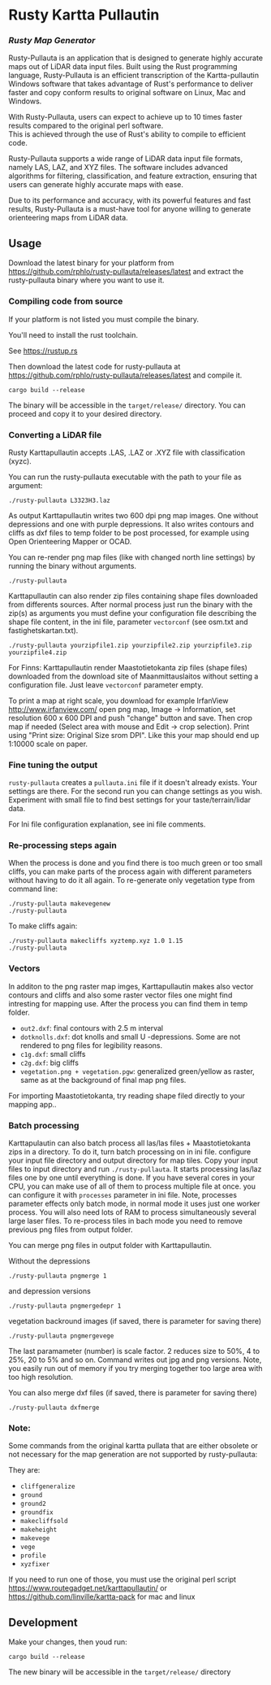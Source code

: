 # Rusty Kartta Pullautin
### ***Rusty Map Generator***

Rusty-Pullauta is an application that is designed to generate highly accurate maps out of LiDAR data input files. Built using the Rust programming language, Rusty-Pullauta is an efficient transcription of the Kartta-pullautin Windows software that takes advantage of Rust's performance to deliver faster and copy conform results to original software on Linux, Mac and Windows.

With Rusty-Pullauta, users can expect to achieve up to 10 times faster results compared to the original perl software.  
This is achieved through the use of Rust's ability to compile to efficient code.

Rusty-Pullauta supports a wide range of LiDAR data input file formats, namely LAS, LAZ, and XYZ files. The software includes advanced algorithms for filtering, classification, and feature extraction, ensuring that users can generate highly accurate maps with ease.

Due to its performance and accuracy, with its powerful features and fast results, Rusty-Pullauta is a must-have tool for anyone willing to generate orienteering maps from LiDAR data.

## Usage

Download the latest binary for your platform from https://github.com/rphlo/rusty-pullauta/releases/latest and extract the rusty-pullauta binary where you want to use it.

### Compiling code from source

If your platform is not listed you must compile the binary.

You'll need to install the rust toolchain.

See https://rustup.rs  

Then download the latest code for rusty-pullauta at https://github.com/rphlo/rusty-pullauta/releases/latest and compile it.

    cargo build --release

The binary will be accessible in the `target/release/` directory. You can proceed and copy it to your desired directory.

### Converting a LiDAR file

Rusty Karttapullautin accepts .LAS, .LAZ or .XYZ file with classification (xyzc).

You can run the rusty-pullauta executable with the path to your file as argument:  
    
    ./rusty-pullauta L3323H3.laz

As output Karttapullautin writes two 600 dpi png map images. One without depressions and one with purple depressions. It also writes contours and cliffs as dxf files to temp folder to be post processed, for example using Open Orienteering Mapper or OCAD.

You can re-render png map files (like with changed north line settings) by running the binary without arguments.  
    
    ./rusty-pullauta

Karttapullautin can also render zip files containing shape files downloaded from differents sources. After normal process just run the binary with the zip(s) as arguments you must define your configuration file describing the shape file content, in the ini file, parameter `vectorconf` (see osm.txt and fastighetskartan.txt).

    ./rusty-pullauta yourzipfile1.zip yourzipfile2.zip yourzipfile3.zip yourzipfile4.zip

For Finns: Karttapullautin render Maastotietokanta zip files (shape files) downloaded from the download site of Maanmittauslaitos without setting a configuration file. Just leave `vectorconf` parameter empty.

To print a map at right scale, you download for example IrfanView http://www.irfanview.com/ open png map, Image -> Information, set resolution 600 x 600 DPI and push "change" button and save.  Then crop map if needed (Select area with mouse and Edit -> crop selection). Print using "Print size: Original Size srom DPI". Like this your map should end up 1:10000 scale on paper.

### Fine tuning the output

`rusty-pullauta` creates a `pullauta.ini` file if it doesn't already exists. Your settings are there. For the second run you can change settings as you wish. Experiment with small file to find best settings for your taste/terrain/lidar data.

For Ini file configuration explanation, see ini file comments.

### Re-processing steps again

When the process is done and you find there is too much green or too small cliffs, you can make parts of the process again with different parameters without having to do it all again. To re-generate only vegetation type from command line:

    ./rusty-pullauta makevegenew
    ./rusty-pullauta 

To make cliffs again:

    ./rusty-pullauta makecliffs xyztemp.xyz 1.0 1.15
    ./rusty-pullauta

### Vectors

In additon to the png raster map imges, Karttapullautin makes also vector contours and cliffs and also some raster vector files one might find intresting for mapping use. After the process you can find them in temp folder.

- `out2.dxf`: final contours with 2.5 m interval
- `dotknolls.dxf`: dot knolls and small U -depressions. Some are not rendered to png files for legibility reasons.
- `c1g.dxf`: small cliffs
- `c2g.dxf`: big cliffs
- `vegetation.png + vegetation.pgw`: generalized green/yellow as raster, same as at the background of final map png files.

For importing Maastotietokanta, try reading shape filed directly to your mapping app..

### Batch processing

Karttapulautin can also batch process all las/las files + Maastotietokanta zips in a directory. To do it, turn batch processing on in ini file. configure your input file directory and output directory for map tiles. Copy your input files to input directory and run `./rusty-pullauta`. It starts processing las/laz files one by one until everything is done. If you have several cores 
in your CPU, you can make use of all of them to process multiple file at once. you can configure it with `processes` parameter in ini file. Note, processes parameter effects only batch mode, in normal mode it uses just one worker process. You will also need lots of RAM to process simultaneously several large laser files. To re-process tiles in bach mode you need to remove previous png files from output folder.

You can merge png files in output folder with Karttapullautin.

Without the depressions

    ./rusty-pullauta pngmerge 1

and depression versions

    ./rusty-pullauta pngmergedepr 1

vegetation backround images (if saved, there is parameter for saving there)

    ./rusty-pullauta pngmergevege


The last paramameter (number) is scale factor. 2 reduces size to 50%, 4 to 25%, 20 to 5% and so on. Command writes out jpg and png versions. 
Note, you easily run out of memory if you try merging together too large area with too high resolution.

You can also merge dxf files (if saved, there is parameter for saving there)

    ./rusty-pullauta dxfmerge

### Note:

Some commands from the original kartta pullata that are either obsolete or not necessary for the map generation are not supported by rusty-pullauta:  

They are:
  - `cliffgeneralize`
  - `ground`
  - `ground2`
  - `groundfix`
  - `makecliffsold`
  - `makeheight`
  - `makevege`
  - `vege`
  - `profile`
  - `xyzfixer`

If you need to run one of those, you must use the original perl script https://www.routegadget.net/karttapullautin/ or https://github.com/linville/kartta-pack for mac and linux

## Development

Make your changes, then youd run:

    cargo build --release

The new binary will be accessible in the `target/release/` directory
